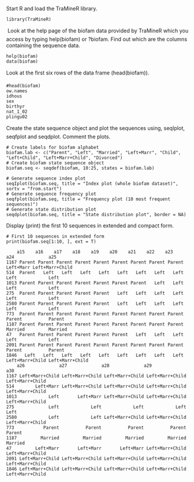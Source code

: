 Start R and load the TraMineR library.

	library(TraMineR)

Look at the help page of the biofam data provided by TraMineR which you access by typing help(biofam) or ?biofam. Find out which are the columns containing the sequence data.

	help(biofam)
	data(biofam)

Look at the first six rows of the data frame (head(biofam)).

	#head(biofam)
	ow.names
	idhous
	sex
	birthyr
	nat_1_02
	plingu02

Create the state sequence object and plot the sequences using, seqIplot, seqfplot and seqdplot. Comment the plots.

	# Create labels for biofam alphabet
	biofam.lab <- c("Parent", "Left", "Married", "Left+Marr", "Child", "Left+Child", "Left+Marr+Child", "Divorced")
	# Create biofam state sequence object
	biofam.seq <- seqdef(biofam, 10:25, states = biofam.lab)

	# Generate sequence index plot
	seqIplot(biofam.seq, title = "Index plot (whole biofam dataset)", sortv = "from.start")
	# Generate sequence frequency plot
	seqfplot(biofam.seq, title = "Frequency plot (10 most frequent sequences)")
	# Generate state distribution plot
	seqdplot(biofam.seq, title = "State distribution plot", border = NA)

Display (print) the first 10 sequences in extended and compact form.

	# First 10 sequences in extended form
	print(biofam.seq[1:10, ], ext = T)

		a15    a16    a17    a18    a19    a20    a21    a22    a23             a24             a25
	1167 Parent Parent Parent Parent Parent Parent Parent Parent Parent       Left+Marr Left+Marr+Child
	514  Parent   Left   Left   Left   Left   Left   Left   Left   Left            Left            Left
	1013 Parent Parent Parent Parent Parent Parent Parent   Left   Left            Left            Left
	275  Parent Parent Parent Parent Parent   Left   Left   Left   Left            Left            Left
	2580 Parent Parent Parent Parent Parent   Left   Left   Left   Left            Left            Left
	773  Parent Parent Parent Parent Parent Parent Parent Parent Parent          Parent          Parent
	1187 Parent Parent Parent Parent Parent Parent Parent Parent Parent         Married         Married
	47   Parent Parent Parent Parent Parent Parent   Left   Left   Left            Left            Left
	2091 Parent Parent Parent Parent Parent Parent Parent Parent Parent          Parent          Parent
	1846   Left   Left   Left   Left   Left   Left   Left   Left   Left Left+Marr+Child Left+Marr+Child
		a26             a27             a28             a29             a30
	1167 Left+Marr+Child Left+Marr+Child Left+Marr+Child Left+Marr+Child Left+Marr+Child
	514        Left+Marr Left+Marr+Child Left+Marr+Child Left+Marr+Child Left+Marr+Child
	1013            Left       Left+Marr Left+Marr+Child Left+Marr+Child Left+Marr+Child
	275             Left            Left            Left            Left            Left
	2580            Left            Left Left+Marr+Child Left+Marr+Child Left+Marr+Child
	773           Parent          Parent          Parent          Parent          Parent
	1187         Married         Married         Married         Married         Married
	47         Left+Marr       Left+Marr       Left+Marr Left+Marr+Child Left+Marr+Child
	2091 Left+Marr+Child Left+Marr+Child Left+Marr+Child Left+Marr+Child Left+Marr+Child
	1846 Left+Marr+Child Left+Marr+Child Left+Marr+Child Left+Marr+Child Left+Marr+Child